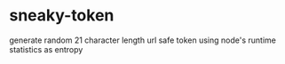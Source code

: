 # sneaky-token
generate random 21 character length url safe token using node's runtime statistics as entropy
